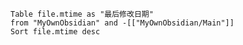 ```dataview
Table file.mtime as "最后修改日期"
from "MyOwnObsidian" and -[["MyOwnObsidian/Main"]]
Sort file.mtime desc
```








